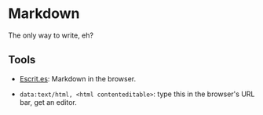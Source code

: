 # Markdown
The only way to write, eh?

## Tools
- [Escrit.es](http://ecrit.es/): Markdown in the browser.

- ```data:text/html, <html contenteditable>```: type this in the browser's URL bar, get an editor.
